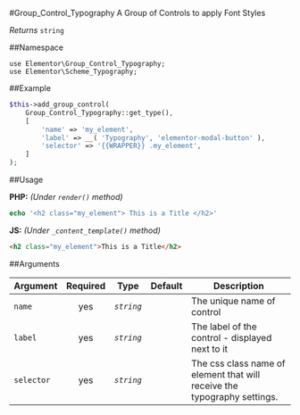 #Group_Control_Typography
 A Group of Controls to apply Font Styles

*Returns* `string`

##Namespace

```
use Elementor\Group_Control_Typography;
use Elementor\Scheme_Typography;
```

##Example

```php
$this->add_group_control(
    Group_Control_Typography::get_type(),
    [
        'name' => 'my_element',
        'label' => __( 'Typography', 'elementor-modal-button' ),
        'selector' => '{{WRAPPER}} .my_element',
    ]
);
```

##Usage

**PHP:** *(Under `render()` method)*
```php
echo '<h2 class="my_element"> This is a Title </h2>'
```

**JS:** *(Under `_content_template()` method)*
```html
<h2 class="my_element">This is a Title</h2>
```

##Arguments

Argument       | Required   | Type         | Default                      | Description
------------   | :--------: | :------:     | :--------------------------: | ---------------------------------------------
`name`         | yes        | *`string`*   |                              | The unique name of control
`label`        | yes        | *`string`*   |                              | The label of the control - displayed next to it
`selector`     | yes        | *`string`*   |                              | The css class name of element that will receive the typography settings.
